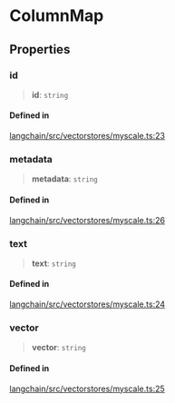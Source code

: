 ColumnMap
=========

Properties[](#properties "Direct link to Properties")
------------------------------------------------------

### id[](#id "Direct link to id")

> **id**: `string`

#### Defined in[](#defined-in "Direct link to Defined in")

[langchain/src/vectorstores/myscale.ts:23](https://github.com/hwchase17/langchainjs/blob/1c1274d/langchain/src/vectorstores/myscale.ts#L23)

### metadata[](#metadata "Direct link to metadata")

> **metadata**: `string`

#### Defined in[](#defined-in-1 "Direct link to Defined in")

[langchain/src/vectorstores/myscale.ts:26](https://github.com/hwchase17/langchainjs/blob/1c1274d/langchain/src/vectorstores/myscale.ts#L26)

### text[](#text "Direct link to text")

> **text**: `string`

#### Defined in[](#defined-in-2 "Direct link to Defined in")

[langchain/src/vectorstores/myscale.ts:24](https://github.com/hwchase17/langchainjs/blob/1c1274d/langchain/src/vectorstores/myscale.ts#L24)

### vector[](#vector "Direct link to vector")

> **vector**: `string`

#### Defined in[](#defined-in-3 "Direct link to Defined in")

[langchain/src/vectorstores/myscale.ts:25](https://github.com/hwchase17/langchainjs/blob/1c1274d/langchain/src/vectorstores/myscale.ts#L25)